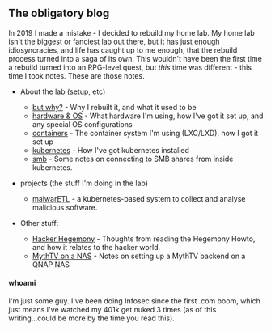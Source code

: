 ## The obligatory blog

In 2019 I made a mistake - I decided to rebuild my home lab. My home lab isn't the biggest or 
fanciest lab out there, but it has just enough idiosyncracies, and life has caught up to me enough, that the rebuild 
process turned into a saga of its own. This wouldn't have been the first time a rebuild turned into an RPG-level 
quest, but *this* time was different - this time I took notes. These are those notes.

- About the lab (setup, etc)
  - [but why?](/why.md) - Why I rebuilt it, and what it used to be
  - [hardware & OS](/lab/hardware.md) - What hardware I'm using, how I've got it set up, and any special OS configurations
  - [containers](/lab/lxd.md) - The container system I'm using (LXC/LXD), how I got it set up
  - [kubernetes](/lab/kubernetes.md) - How I've got kubernetes installed
  - [smb](/lab/smb.md) - Some notes on connecting to SMB shares from inside kubernetes.

- projects (the stuff I'm doing in the lab)
  - [malwarETL](/projects/malwarETL.md) - a kubernetes-based system to collect and analyse malicious software. 

- Other stuff:
  - [Hacker Hegemony](/thoughts/hacker_hegemony.md) - Thoughts from reading the Hegemony Howto, and how it
    relates to the hacker world.
  - [MythTV on a NAS](/thoughts/mythtv_nas.md) - Notes on setting up a MythTV backend on a QNAP NAS

#### whoami

I'm just some guy. I've been doing Infosec since the first .com boom, which just means I've watched my 
401k get nuked 3 times (as of this writing...could be more by the time you read this).